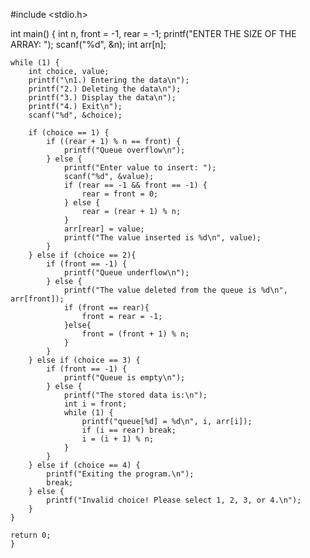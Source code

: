 #include <stdio.h>

int main() {
    int n, front = -1, rear = -1;
    printf("ENTER THE SIZE OF THE ARRAY: ");
    scanf("%d", &n);
    int arr[n];

    while (1) {
        int choice, value;
        printf("\n1.) Entering the data\n");
        printf("2.) Deleting the data\n");
        printf("3.) Display the data\n");
        printf("4.) Exit\n");
        scanf("%d", &choice);

        if (choice == 1) {  
            if ((rear + 1) % n == front) {
                printf("Queue overflow\n");
            } else {
                printf("Enter value to insert: ");
                scanf("%d", &value);
                if (rear == -1 && front == -1) {
                    rear = front = 0;
                } else {
                    rear = (rear + 1) % n;
                }
                arr[rear] = value;
                printf("The value inserted is %d\n", value);
            }
        } else if (choice == 2){ 
            if (front == -1) {
                printf("Queue underflow\n");
            } else {
                printf("The value deleted from the queue is %d\n", arr[front]);
                if (front == rear){  
                    front = rear = -1;
                }else{
                    front = (front + 1) % n;
                }
            }
        } else if (choice == 3) {  
            if (front == -1) {
                printf("Queue is empty\n");
            } else {
                printf("The stored data is:\n");
                int i = front;
                while (1) {
                    printf("queue[%d] = %d\n", i, arr[i]);
                    if (i == rear) break;
                    i = (i + 1) % n;
                }
            }
        } else if (choice == 4) {
            printf("Exiting the program.\n");
            break;
        } else {
            printf("Invalid choice! Please select 1, 2, 3, or 4.\n");
        }
    }

    return 0;
    }
